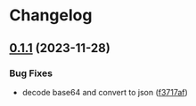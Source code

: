 # Changelog

## [0.1.1](https://github.com/annleefores/kodiko/compare/kodiko-web-v0.1.0...kodiko-web-v0.1.1) (2023-11-28)


### Bug Fixes

* decode base64 and convert to json ([f3717af](https://github.com/annleefores/kodiko/commit/f3717af9929e597804bd5041e2ee70a89bc8c3ed))

